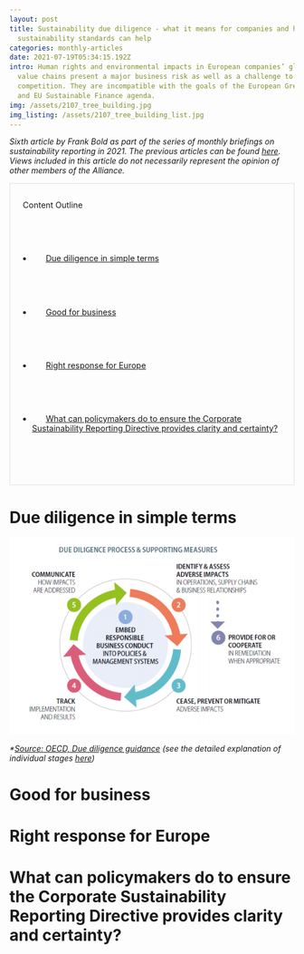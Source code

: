 ```yaml
---
layout: post
title: Sustainability due diligence - what it means for companies and how EU
  sustainability standards can help
categories: monthly-articles
date: 2021-07-19T05:34:15.192Z
intro: Human rights and environmental impacts in European companies’ global
  value chains present a major business risk as well as a challenge to fair
  competition. They are incompatible with the goals of the European Green Deal
  and EU Sustainable Finance agenda.
img: /assets/2107_tree_building.jpg
img_listing: /assets/2107_tree_building_list.jpg
---
```

*Sixth article by Frank Bold as part of the series of monthly briefings on sustainability reporting in 2021. The previous articles can be found [here](https://www.allianceforcorporatetransparency.org/news/categories/#monthly-articles). Views included in this article do not necessarily represent the opinion of other members of the Alliance.*

<div style="border: 1px solid #DFDFDF; padding: 1em; font-size: .9rem;">

  <span>Content Outline</span>

  <ul>

    <li>

      <a href="#due-diligence">Due diligence in simple terms</a>

    </li>

    <li>

      <a href="#good-for">Good for business</a>

    </li>

    <li>

      <a href="#right-response">Right response for Europe</a>

    </li>

    <li>

      <a href="#what-can">What can policymakers do to ensure the Corporate Sustainability Reporting Directive provides clarity and certainty?</a>

    </li>

  </ul>

</div>



<h1 id="due-diligence">Due diligence in simple terms</h1>

![Source: OECD, Due diligence guidance](/assets/2107_due_diligence.png "Source: OECD, Due diligence guidance")

*\*[Source: OECD, Due diligence guidance](https://www.oecdguidelines.nl/oecd-guidelines/due-diligence-guidances) (see the detailed explanation of individual stages [here](https://www.oecdguidelines.nl/oecd-guidelines/due-diligence-guidances))* 



<!--EndFragment-->





<h1 id="good-for">Good for business</h1>



<h1 id="right-response">Right response for Europe</h1>



<h1 id="what-can">What can policymakers do to ensure the Corporate Sustainability Reporting Directive provides clarity and certainty?</h1>